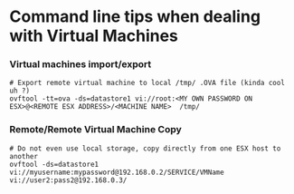 # Command line tips when dealing with Virtual Machines

### Virtual machines import/export
```
# Export remote virtual machine to local /tmp/ .OVA file (kinda cool uh ?)
ovftool -tt=ova -ds=datastore1 vi://root:<MY OWN PASSWORD ON ESX>@<REMOTE ESX ADDRESS>/<MACHINE NAME>  /tmp/
```

### Remote/Remote Virtual Machine Copy
```
# Do not even use local storage, copy directly from one ESX host to another
ovftool -ds=datastore1 vi://myusername:mypassword@192.168.0.2/SERVICE/VMName vi://user2:pass2@192.168.0.3/
```
